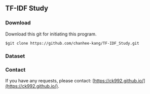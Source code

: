 ## TF-IDF Study
### Download
Download this git for initiating this program.
```
$git clone https://github.com/chanhee-kang/TF-IDF_Study.git
```
### Dataset

### Contact
If you have any requests, please contact: [https://ck992.github.io/](https://ck992.github.io/).
